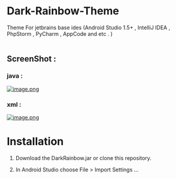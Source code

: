 # Dark-Rainbow-Theme
Theme For jetbrains base ides (Android Studio 1.5+ , IntelliJ IDEA , PhpStorm , PyCharm , AppCode and etc . ) 
<br/>
<br/>

## ScreenShot : ##

### java : ###
[![image.png](https://s14.postimg.org/urwtojyjl/image.png)](https://postimg.org/image/7doucmgm5/)

### xml : ###
[![image.png](https://s14.postimg.org/46uat16gx/image.png)](https://postimg.org/image/p3qixp4hp/)



# Installation
1. Download the DarkRainbow.jar or clone this repository.

2. In Android Studio choose File > Import Settings ...

